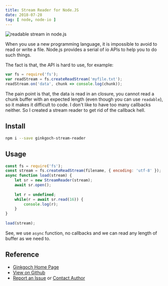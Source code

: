 ```yaml
---
title: Stream Reader for Node.JS
date: 2018-07-28
tag: [ node, node-io ]
---
```


![readable stream in node.js](/post-imgs/stream-in-node.jpeg)

When you use a new programming language, it is impossible to avoid to read or write a file. Node.js provides a serial of io APIs to help you to do such things.

The fact is that, the API is hard to use, for example:
```js
var fs = require('fs');
var readStream = fs.createReadStream('myfile.txt');
readStream.on('data', chunk => console.log(chunk));
```

The pain point is that, the data is read in an closure, you cannot read a chunk buffer with an expected length (even though you can use `readable`), so it makes it difficult to code. I don't like to have too many callbacks neither. So I created a stream reader to get rid of the callback hell.

## Install
```bash
npm i --save ginkgoch-stream-reader
```

## Usage
```js
const fs = require('fs');
const stream = fs.createReadStream(filename, { encoding: 'utf-8' });
async function load(stream) {
    let sr = new StreamReader(stream);
    await sr.open();
    
    let r = undefined;
    while(r = await sr.read(16)) {
        console.log(r);
    }
}
 
load(stream);
```

See, we use `async` function, no callbacks and we can read any length of buffer as we need to.

## Reference
* [Ginkgoch Home Page](https://ginkgoch.com)
* [View on Github](https://github.com/ginkgoch/node-stream-reader)
* [Report an Issue](https://github.com/ginkgoch/node-stream-reader/issues) or [Contact Author](mailto:ginkgoch@outlook.com)